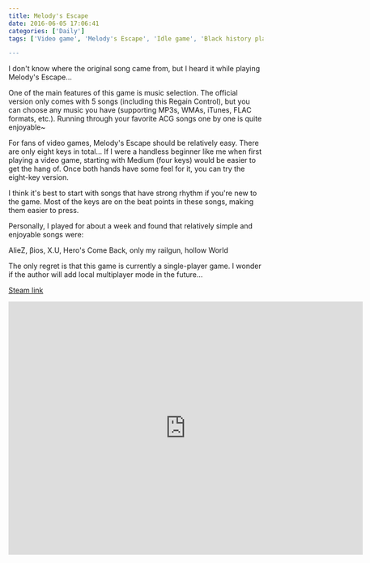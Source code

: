 ```yaml
---
title: Melody's Escape
date: 2016-06-05 17:06:41
categories: ['Daily']
tags: ['Video game', 'Melody's Escape', 'Idle game', 'Black history plan']

---
```


I don't know where the original song came from, but I heard it while playing Melody's Escape...

One of the main features of this game is music selection. The official version only comes with 5 songs (including this Regain Control), but you can choose any music you have (supporting MP3s, WMAs, iTunes, FLAC formats, etc.). Running through your favorite ACG songs one by one is quite enjoyable~

For fans of video games, Melody's Escape should be relatively easy. There are only eight keys in total... If I were a handless beginner like me when first playing a video game, starting with Medium (four keys) would be easier to get the hang of. Once both hands have some feel for it, you can try the eight-key version.

I think it's best to start with songs that have strong rhythm if you're new to the game. Most of the keys are on the beat points in these songs, making them easier to press.

Personally, I played for about a week and found that relatively simple and enjoyable songs were:

AlieZ, βios, X.U, Hero's Come Back, only my railgun, hollow World

The only regret is that this game is currently a single-player game. I wonder if the author will add local multiplayer mode in the future...

[Steam link](https://store.steampowered.com/app/270210/Melodys_Escape/)
<iframe src="https://media.st.dl.bscstorage.net/steam/apps/256664362/movie480.webm?t=1463677466" width="700" height="500" scrolling="no" border="0" frameborder="no" framespacing="0" allowfullscreen="true"> </iframe>
